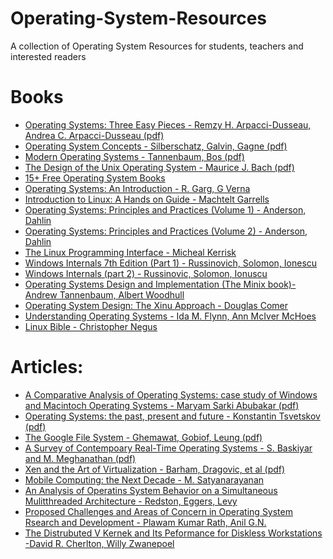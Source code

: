 # Operating-System-Resources
A collection of Operating System Resources for students, teachers and interested readers
<strong> <H1> Books   </H1> </strong>
- <a href="https://drdineshsharma.com/Operating%20Systems.pdf"> Operating Systems: Three Easy Pieces - Remzy H. Arpacci-Dusseau, Andrea C. Arpacci-Dusseau  (pdf)</a>
- <a href="https://os.ecci.ucr.ac.cr/slides/Abraham-Silberschatz-Operating-System-Concepts-10th-2018.pdf"> Operating System Concepts - Silberschatz, Galvin, Gagne (pdf)</a>
- <a href="https://csc-knu.github.io/sys-prog/books/Andrew%20S.%20Tanenbaum%20-%20Modern%20Operating%20Systems.pdf">  Modern Operating Systems - Tannenbaum, Bos (pdf)</a>
- <a href="http://160592857366.free.fr/joe/ebooks/ShareData/Design%20of%20the%20Unix%20Operating%20System%20By%20Maurice%20Bach.pdf"> The Design of the Unix Operating System - Maurice J. Bach (pdf)</a>
- <a href="https://www.infobooks.org/free-pdf-books/computers/operating-systems/"> 15+ Free Operating System Books </a> 
- <a href="https://docplayer.net/186755178-Operating-systems-an-introduction-by-r-garg-g-verma.html"> Operating Systems: An Introduction - R. Garg, G Verna </a>
- <a href="https://tldp.org/LDP/intro-linux/intro-linux.pdf"> Introduction to Linux: A Hands on Guide - Machtelt Garrells </a>
- <a href="https://www.kea.nu/files/textbooks/ospp/osppv1.pdf"> Operating Systems: Principles and Practices (Volume 1) - Anderson, Dahlin</a>
- <a href="https://www.kea.nu/files/textbooks/ospp/osppv2.pdf"> Operating Systems: Principles and Practices (Volume 2) - Anderson, Dahlin </a>
- <a href="https://sciencesoftcode.files.wordpress.com/2018/12/the-linux-programming-interface-michael-kerrisk-1.pdf"> The Linux Programming Interface - Micheal Kerrisk </a>
- <a href="https://sciencesoftcode.files.wordpress.com/2018/12/the-linux-programming-interface-michael-kerrisk-1.pdf"> Windows Internals 7th Edition (Part 1) - Russinovich, Solomon, Ionescu </a>
- <a href="https://doc.lagout.org/security/Windows%20Internals.pdf"> Windows Internals (part 2) - Russinovic, Solomon, Ionuscu </a>
- <a href="https://csc-knu.github.io/sys-prog/books/Andrew%20S.%20Tanenbaum%20-%20Operating%20Systems.%20Design%20and%20Implementation.pdf"> Operating Systems Design and Implementation (The Minix book)- Andrew Tannenbaum, Albert Woodhull </a>
- <a href="https://pdfs.semanticscholar.org/fe11/d3534950c811b05d3b8ddb0832046ac04f6f.pdf"> Operating System Design: The Xinu Approach - Douglas Comer </a>
- <a href="https://doc.lagout.org/operating%20system%20/linux/Understanding%20Operating%20Systems.pdf"> Understanding Operating Systems - Ida M. Flynn, Ann McIver McHoes </a>
- <a href="https://edu.anarcho-copy.org/Against%20Security%20-%20Self%20Security/linux-bible-christopher-negus-10th.pdf"> Linux Bible - Christopher Negus </a>

<strong> <H1> Articles: </H1> </strong>
- <a href="https://www.researchgate.net/publication/353526819_A_Comparative_Analysis_of_Operating_System_case_study_of_Windows_Operating_and_Mackintosh_Operating_System"> A Comparative Analysis of Operating Systems: case study of Windows and Macintoch Operating Systems - Maryam Sarki Abubakar (pdf) </a>
- <a href="https://www.researchgate.net/publication/343500639_Operating_Systems_The_Past_Present_and_Future"> Operating Systems: the past, present and future - Konstantin Tsvetskov (pdf) </a>
- <a href="https://static.googleusercontent.com/media/research.google.com/en//archive/gfs-sosp2003.pdf"> The Google File System - Ghemawat, Gobiof, Leung (pdf) </a>
- <a href="http://home.iitj.ac.in/~saurabh.heda/Papers/Survey/Survey%20of%20Contemporary%20RTOS%20-%202005.pdf"> A Survey of Contempoary Real-Time Operating Systems - S. Baskiyar and M. Meghanathan (pdf)</a>
- <a href="https://www.cl.cam.ac.uk/research/srg/netos/papers/2003-xensosp.pdf"> Xen and the Art of Virtualization - Barham, Dragovic, et al (pdf) </a>
- <a href="https://dl.acm.org/doi/10.1145/1810931.1810936"> Mobile Computing: the Next Decade - M. Satyanarayanan </a>
- <a href="https://dada.cs.washington.edu/smt/papers/os.pdf"> An Analysis of Operatins System Behavior on a Simultaneous Mulitthreaded Architecture - Redston, Eggers, Levy </a>
- <a href="https://arxiv.org/pdf/1205.6423.pdf"> Proposed Challenges and Areas of Concern in Operating System Rsearch and Development - Plawam Kumar Rath, Anil G.N. </a>
- <a href="https://dl.acm.org/doi/abs/10.1145/800217.806621"> The Distrubuted V Kernek and Its Peformance for Diskless Workstations -David R. Cherlton, Willy Zwanepoel </a>

